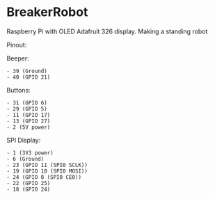 # BreakerRobot
Raspberry Pi with OLED Adafruit 326 display. Making a standing robot


Pinout:

  Beeper:
  
    - 39 (Ground)
    - 40 (GPIO 21)    
    
 Buttons:
 
    - 31 (GPIO 6)
    - 29 (GPIO 5)
    - 11 (GPIO 17)
    - 13 (GPIO 27)
    - 2 (5V power)    
    
 SPI Display:
 
    - 1 (3V3 power)
    - 6 (Ground)
    - 23 (GPIO 11 (SPI0 SCLK))
    - 19 (GPIO 10 (SPI0 MOSI))
    - 24 (GPIO 8 (SPI0 CE0))
    - 22 (GPIO 25)
    - 18 (GPIO 24)
  
    
 
